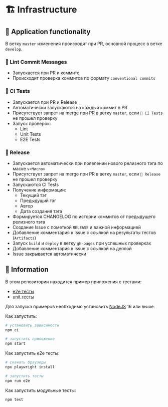 # 🏗️ Infrastructure

## 📌 Application functionality

В ветку `master` изменения происходят при PR, основной процесс в ветке `develop`.

### 📖 Lint Commit Messages

- Запускается при PR и коммите
- Происходит проверка коммитов по формату `conventional commits`

### 💢 CI Tests

- Запускается при PR и Release
- Автоматически запускаются на каждый коммит в PR
- Присутствует запрет на merge при PR в ветку `master`, если `💢 CI Tests` не прошел проверку
- Запуск проверок:
  - Lint
  - Unit Tests
  - E2E Tests

### 🚀 Release

- Запускается автоматически при появлении нового релизного тэга по маске `v<Число>`
- Присутствует запрет на merge при PR в ветку `master`, если `🚀 Release` не прошел проверку
- Запускаются CI Tests
- Получение информации:
  - Текущий тэг
  - Предыдущий тэг
  - Автор
  - Дата создания тэга
- Формируется CHANGELOG по истории коммитов от предыдущего релизного тэга
- Создание Issue с пометкой `RELEASE` и важной информацией
- Добавление комментария к Issue с ссылкой на результаты тестов (`Artifacts`)
- Запуск `build` и `deploy` в ветку `gh-pages` при успешных проверках
- Добавление комментария к Issue с ссылкой на деплой
- Issue закрывается автоматически

## 📜 Information

В этом репозитории находится пример приложения с тестами:

- [e2e тесты](e2e/example.spec.ts)
- [unit тесты](src/example.test.tsx)

Для запуска примеров необходимо установить [NodeJS](https://nodejs.org/en/download/) 16 или выше.

Как запустить:

```sh
# установить зависимости
npm ci

# запустить приложение
npm start
```

Как запустить e2e тесты:

```sh
# скачать браузеры
npx playwright install

# запустить тесты
npm run e2e
```

Как запустить модульные тесты:

```sh
npm test
```
